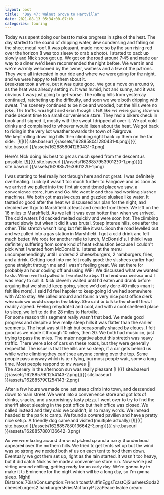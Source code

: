 ```yaml
---
layout: post
title:  "Day 47: Walnut Grove to Hartville"
date: 2021-08-13 05:34:00-07:00
categories: touring
---
```

Today was spent doing our best to make progress in spite of the heat. The day started to the sound of dripping water, dew condensing and falling on the sheet metal roof. It was pleasant, made more so by the sun rising red over the horizon (I was too sleepy to grab a photo). I started to pack up slowly and Nick soon got up. We got on the road around 7:45 and made our way to a diner we'd been recommended the night before. We went in and we're warmly welcomed by the owner, waitress and a few of the patrons. They were all interested in our ride and where we were going for the night, and we were happy to tell them about it.  
Breakfast took a while, but it was quite good. We got a move on around 9, as the heat was already setting in. It was humid, hot and sunny, and it was obvious it was just going to get worse. The rolling hills from yesterday continued, ratcheting up the difficulty, and soon we were both dripping with sweat. The scenery continued to be nice and wooded, but the hills were no joke. The traffic was light and even though it felt like we were going slow we made decent time to a small convenience store. They had a bikers check in book and I signed it, mostly with the sweat I dripped all over it. We got cold drinks and complained to whoever would listen about the heat. We got back to riding in the very hot weather towards the town of Fairgrove.  
We kept rolling down big hills then climbing right back up them on the far side. 
[![]({{ site.baseurl }}/assets/1628858041280431-0.png)]({{ site.baseurl }}/assets/1628858041280431-0.png)
  
Here's Nick doing his best to get as much speed from the descent as possible.
[![]({{ site.baseurl }}/assets/1628857953901220-1.png)]({{ site.baseurl }}/assets/1628857953901220-1.png)
  
I was starting to feel really hot through here and not great. I was definitely overheating. Luckily it wasn't too much further to Fairgrove and as soon as we arrived we pulled into the first air conditioned place we saw, a convenience store, Kum and Go. We went in and they had working slushee machines. We both got massive cups and guzzled slushee like water. It tasted so good after the heat we discussed our plan for the night, and decided we'll go to Marshfield at least and decide from there. We left on the 16 miles to Marshfield. As we left it was even hotter than when we arrived. The cold waters I'd packed melted quickly and were soon hot. The climbing started slowly but when it did it was brutal. Steep intense hills, one after the other. This stretch wasn't long but felt like it was. Soon the road levelled out and we pulled into a gas station in Marshfield. I got a cold drink and felt much better. We rode for another mile to lunch, McDonald's. I think I was definitely suffering from some kind of heat exhaustion because I couldn't pick what I wanted from McDonald's. I stared at the menu uncomprehendingly until I ordered 2 cheeseburgers, 2 hamburgers, fries, and a drink. Getting food into me felt really good: the slushees earlier had gone straight through me and I wasn't feeling great. We sat there for probably an hour cooling off and using WiFi. We discussed what we wanted to do. When we first pulled in I wanted to stop. The heat was serious and I was ready to call it. Nick cleverly waited until I'd eaten and drank before arguing that we should keep going, since we'd only done 40 miles (man it felt like more). I said I'd feel happier to keep going id we had somewhere with AC to stay. We called around and found a very nice post office clerk who said we could sleep in the lobby. She said to talk to the sheriff first. I readily agreed. Feeling rehydrated and cool, and with a cool sheltered place to sleep, we left to do the 28 miles to Hartville.  
For some reason this segment really wasn't that bad. We made good progress and despite a few really steep hills it was flatter than the earlier segments. The heat was still high but occasionally shaded by clouds. I felt good as we made it through 10 miles, then 20. We both had music on, just trying to pass the miles. The major negative about this stretch was heavy traffic. There were a lot of cars on these roads, but they were generally respectful. The issue is that the hills are so steep, if a car gets behind us while we're climbing they can't see anyone coming over the top. Some people pass anyway which is terrifying, but most people wait, some a long time. Most people respond to my waves 👋  
The scenery in the afternoon sun was really pleasant
[![]({{ site.baseurl }}/assets/1628857901254143-2.png)]({{ site.baseurl }}/assets/1628857901254143-2.png)
  
After a few hours we made one last steep climb into town, and descended down to main street. We went into a convenience store and got lots of drinks, snacks, and a surprisingly tasty pizza. I went over to try to find the sheriff about sleeping in the post office but their office was closed. We called instead and they said we couldn't, in so many words. We instead headed to the park to camp. We found a covered pavilion and have a pretty nice setup. A friendly dog came and visited (multiple actually)
[![]({{ site.baseurl }}/assets/1628857880136642-3.png)]({{ site.baseurl }}/assets/1628857880136642-3.png)
  
As we were lazing around the wind picked up and a nasty thunderhead appeared over the northern hills. We tried to get tents set up but the wind was so strong we needed both of us on each tent to hold them down. Eventually we got them set up, right as the rain started. It wasn't too heavy, but it did catch Nick as he made a convenience store run. Now we're just sitting around chilling, getting ready for an early day. We're gonna try to make it to Eminence for the night which will be a long day, so I'm gonna sleep. Night!  
Distance: 70ishConsumption:French toastMuffinEggsToastOjSlusheesSoda2 cheeseburgers2 hamburgersFriesMcflurryPizzaPeace teaIce cream
